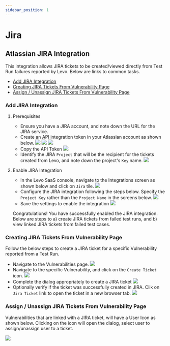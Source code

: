 ```yaml
---
sidebar_position: 1
---
```


# Jira

## Atlassian JIRA Integration

This integration allows JIRA tickets to be created/viewed directly from Test Run failures reported by Levo. Below are links to common tasks.

- [Add JIRA Integration](#add-jira-integration)
- [Creating JIRA Tickets From Vulnerability Page](#creating-jira-tickets-from-vulnerability-page)
- [Assign / Unassign JIRA Tickets From Vulnerability Page](#assign--unassign-jira-tickets-from-vulnerability-page)

### Add JIRA Integration

1. Prerequisites
    - Ensure you have a JIRA account, and note down the URL for the JIRA service.
    - Create an API integration token in your Atlassian account as shown below.
      ![](../assets/Integrations/JIRA/Atlassian-Account-API-Tokens.png)
      ![](../assets/Integrations/JIRA/Atlassian-Create-API-Token-1.png)
      ![](../assets/Integrations/JIRA/Atlassian-Create-API-Token-2.png)
    - Copy the API Token
      ![](../assets/Integrations/JIRA/Atlassian-Create-API-Token-3.png)
    - Identify the JIRA `Project` that will be the recipient  for the tickets created from Levo, and note down the project's `Key` name.
      ![](../assets/Integrations/JIRA/JIRA-Project-Name-Key.png)

2. Enable JIRA Integration
    - In the Levo SaaS console, navigate to the Integrations screen as shown below and click on `Jira` tile.
      ![](../assets/Integrations/Integrations-Screen.png)
    - Configure the JIRA integration following the steps below. Specify the `Project Key` rather than the `Project Name` in the screens below.
      ![](../assets/Integrations/JIRA/JIRA-integration-Add.png)
    - Save the settings to enable the integration
      ![](../assets/Integrations/JIRA/JIRA-Integrations-Enabled.png)

   Congratulations! You have successfully enabled the JIRA integration. Below are steps to a) create JIRA tickets from failed test runs, and b) view linked JIRA tickets from failed test cases.


### Creating JIRA Tickets From Vulnerability Page
Follow the below steps to create a JIRA ticket for a specific Vulnerability reported from a Test Run.

- Navigate to the Vulnerabilities page.
  ![](../assets/Integrations/JIRA/JIRA-Integration-Vulnerabilities-Page.png)
- Navigate to the specific Vulnerability, and click on the `Create Ticket` icon.
  ![](../assets/Integrations/JIRA/JIRA-Integration-Create-JIRA-Ticket-1.png)
- Complete the dialog appropriately to create a JIRA ticket
  ![](../assets/Integrations/JIRA/JIRA-Integration-Create-JIRA-Ticket-2.png)
- Optionally verify if the ticket was successfully created in JIRA. Clik on `Jira Ticket` link to open the ticket in a new browser tab.
  ![](../assets/Integrations/JIRA/JIRA-Integration-Created-JIRA-Ticket.png)

### Assign / Unassign JIRA Tickets From Vulnerability Page
Vulnerabilities that are linked with a JIRA ticket, will have a User Icon as shown below. Clicking on the icon will open the dialog, select user to assign/unassign user to a ticket.

![](../assets/Integrations/JIRA/JIRA-Integration-Assign-JIRA-Ticket.png)

